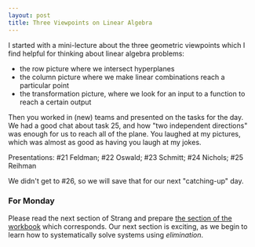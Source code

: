 ```yaml
---
layout: post
title: Three Viewpoints on Linear Algebra
---
```


I started with a mini-lecture about the three geometric viewpoints which I find
helpful for thinking about linear algebra problems:

  * the row picture where we intersect hyperplanes
  * the column picture where we make linear combinations reach a particular point
  * the transformation picture, where we look for an input to a function to reach
  a certain output

Then you worked in (new) teams and presented on the tasks for the day. We had a
good chat about task 25, and how "two independent directions" was enough for us
to reach all of the plane. You laughed at my pictures, which was almost as good as
having you laugh at my jokes.

Presentations: \#21 Feldman; \#22 Oswald; \#23 Schmitt; \#24 Nichols; \#25 Reihman

We didn't get to \#26, so we will save that for our next "catching-up" day.

### For Monday

Please read the next section of Strang and
prepare [the section of the workbook][wkbk] which corresponds. Our next section is
exciting, as we begin to learn how to systematically solve systems using _elimination_.

[wkbk]: http://theronhitchman.github.io/linear-algebra/course-materials/workbook/elimination.html
